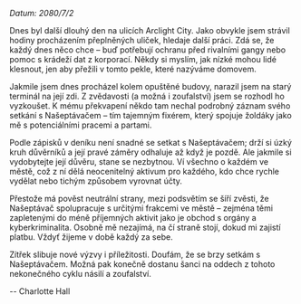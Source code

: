 _Datum: 2080/7/2_

Dnes byl další dlouhý den na ulicích Arclight City. Jako obvykle jsem strávil hodiny procházením přeplněných uliček, hledaje další práci. Zdá se, že každý dnes něco chce – buď potřebují ochranu před rivalními gangy nebo pomoc s krádeží dat z korporací. Někdy si myslím, jak nízké mohou lidé klesnout, jen aby přežili v tomto pekle, které nazýváme domovem.

Jakmile jsem dnes procházel kolem opuštěné budovy, narazil jsem na starý terminál na její zdi. Z zvědavosti (a možná i zoufalství) jsem se rozhodl ho vyzkoušet. K mému překvapení někdo tam nechal podrobný záznam svého setkání s Našeptávačem – tím tajemným fixérem, který spojuje žoldáky jako mě s potenciálními pracemi a partami.

Podle zápisků v deníku není snadné se setkat s Našeptávačem; drží si úzký kruh důvěrníků a její pravé záměry odhaluje až když je pozdě. Ale jakmile si vydobytejte její důvěru, stane se nezbytnou. Ví všechno o každém ve městě, což z ní dělá neocenitelný aktivum pro každého, kdo chce rychle vydělat nebo tichým způsobem vyrovnat účty.

Přestože má pověst neutrální strany, mezi podsvětím se šíří zvěsti, že Našeptávač spolupracuje s určitými frakcemi ve městě – zejména těmi zapletenými do méně příjemných aktivit jako je obchod s orgány a kyberkriminalita. Osobně mě nezajímá, na čí straně stojí, dokud mi zajistí platbu. Vždyť žijeme v době každý za sebe.

Zítřek slibuje nové výzvy i příležitosti. Doufám, že se brzy setkám s Našeptávačem. Možná pak konečně dostanu šanci na oddech z tohoto nekonečného cyklu násilí a zoufalství.

-- Charlotte Hall
